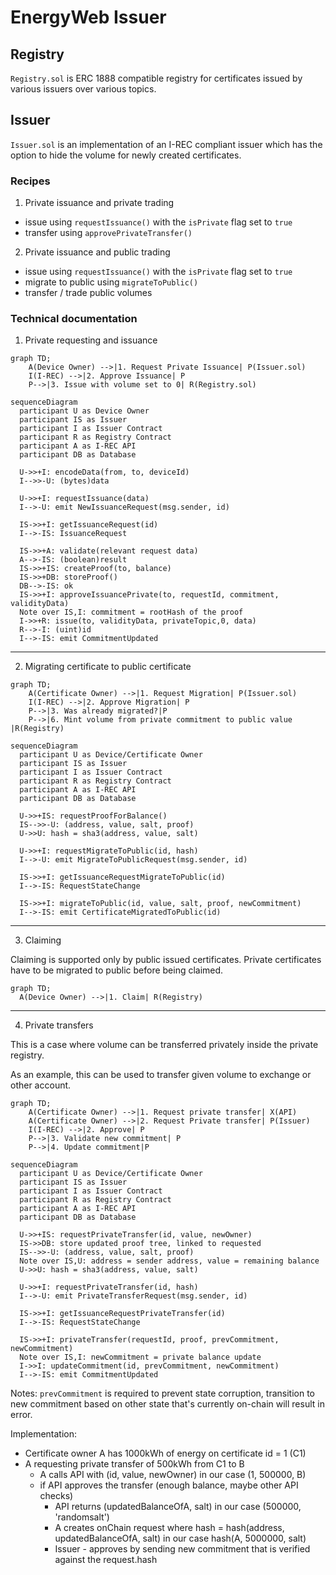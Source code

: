 # EnergyWeb Issuer

## Registry

`Registry.sol` is ERC 1888 compatible registry for certificates issued by various issuers over various topics.

## Issuer

`Issuer.sol` is an implementation of an I-REC compliant issuer which has the option to hide the volume for newly created certificates.

### Recipes

1. Private issuance and private trading

-   issue using `requestIssuance()` with the `isPrivate` flag set to `true`
-   transfer using `approvePrivateTransfer()`

2. Private issuance and public trading

-   issue using `requestIssuance()` with the `isPrivate` flag set to `true`
-   migrate to public using `migrateToPublic()`
-   transfer / trade public volumes

### Technical documentation

1. Private requesting and issuance

```mermaid
graph TD;
    A(Device Owner) -->|1. Request Private Issuance| P(Issuer.sol)
    I(I-REC) -->|2. Approve Issuance| P
    P-->|3. Issue with volume set to 0| R(Registry.sol)
```

```mermaid
sequenceDiagram
  participant U as Device Owner
  participant IS as Issuer
  participant I as Issuer Contract
  participant R as Registry Contract
  participant A as I-REC API
  participant DB as Database

  U->>+I: encodeData(from, to, deviceId)
  I-->>-U: (bytes)data

  U->>+I: requestIssuance(data)
  I-->-U: emit NewIssuanceRequest(msg.sender, id)

  IS->>+I: getIssuanceRequest(id)
  I-->-IS: IssuanceRequest

  IS->>+A: validate(relevant request data)
  A-->-IS: (boolean)result
  IS->>+IS: createProof(to, balance)
  IS->>+DB: storeProof()
  DB-->-IS: ok
  IS->>+I: approveIssuancePrivate(to, requestId, commitment, validityData)
  Note over IS,I: commitment = rootHash of the proof
  I->>+R: issue(to, validityData, privateTopic,0, data)
  R-->-I: (uint)id
  I-->-IS: emit CommitmentUpdated
```

---

2. Migrating certificate to public certificate

```mermaid
graph TD;
    A(Certificate Owner) -->|1. Request Migration| P(Issuer.sol)
    I(I-REC) -->|2. Approve Migration| P
    P-->|3. Was already migrated?|P
    P-->|6. Mint volume from private commitment to public value |R(Registry)
```

```mermaid
sequenceDiagram
  participant U as Device/Certificate Owner
  participant IS as Issuer
  participant I as Issuer Contract
  participant R as Registry Contract
  participant A as I-REC API
  participant DB as Database

  U->>+IS: requestProofForBalance()
  IS-->>-U: (address, value, salt, proof)
  U->>U: hash = sha3(address, value, salt)

  U->>+I: requestMigrateToPublic(id, hash)
  I-->-U: emit MigrateToPublicRequest(msg.sender, id)

  IS->>+I: getIssuanceRequestMigrateToPublic(id)
  I-->-IS: RequestStateChange

  IS->>+I: migrateToPublic(id, value, salt, proof, newCommitment)
  I-->-IS: emit CertificateMigratedToPublic(id)
```

---

3. Claiming

Claiming is supported only by public issued certificates. Private certificates have to be migrated to public before being claimed.

```mermaid
graph TD;
  A(Device Owner) -->|1. Claim| R(Registry)
```

---

4. Private transfers

This is a case where volume can be transferred privately inside the private registry.

As an example, this can be used to transfer given volume to exchange or other account.

```mermaid
graph TD;
    A(Certificate Owner) -->|1. Request private transfer| X(API)
    A(Certificate Owner) -->|2. Request Private transfer| P(Issuer)
    I(I-REC) -->|2. Approve| P
    P-->|3. Validate new commitment| P
    P-->|4. Update commitment|P
```

```mermaid
sequenceDiagram
  participant U as Device/Certificate Owner
  participant IS as Issuer
  participant I as Issuer Contract
  participant R as Registry Contract
  participant A as I-REC API
  participant DB as Database

  U->>+IS: requestPrivateTransfer(id, value, newOwner)
  IS->>DB: store updated proof tree, linked to requested
  IS-->>-U: (address, value, salt, proof)
  Note over IS,U: address = sender address, value = remaining balance
  U->>U: hash = sha3(address, value, salt)

  U->>+I: requestPrivateTransfer(id, hash)
  I-->-U: emit PrivateTransferRequest(msg.sender, id)

  IS->>+I: getIssuanceRequestPrivateTransfer(id)
  I-->-IS: RequestStateChange

  IS->>+I: privateTransfer(requestId, proof, prevCommitment, newCommitment)
  Note over IS,I: newCommitment = private balance update
  I->>I: updateCommitment(id, prevCommitment, newCommitment)
  I-->-IS: emit CommitmentUpdated
```

Notes:
`prevCommitment` is required to prevent state corruption, transition to new commitment based on other state that's currently on-chain will result in error.

Implementation:

-   Certificate owner A has 1000kWh of energy on certificate id = 1 (C1)
-   A requesting private transfer of 500kWh from C1 to B
    -   A calls API with (id, value, newOwner) in our case (1, 500000, B)
    -   if API approves the transfer (enough balance, maybe other API checks)
        -   API returns (updatedBalanceOfA, salt) in our case (500000, 'randomsalt')
        -   A creates onChain request where hash = hash(address, updatedBalanceOfA, salt) in our case hash(A, 5000000, salt)
        -   Issuer - approves by sending new commitment that is verified against the request.hash
